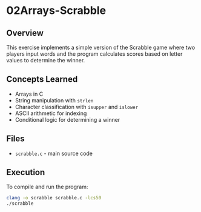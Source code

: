 # 02Arrays-Scrabble

## Overview
This exercise implements a simple version of the Scrabble game where two players input words and the program calculates scores based on letter values to determine the winner.

## Concepts Learned
- Arrays in C
- String manipulation with `strlen`
- Character classification with `isupper` and `islower`
- ASCII arithmetic for indexing
- Conditional logic for determining a winner

## Files
- `scrabble.c` - main source code

## Execution
To compile and run the program:

```bash
clang -o scrabble scrabble.c -lcs50
./scrabble
